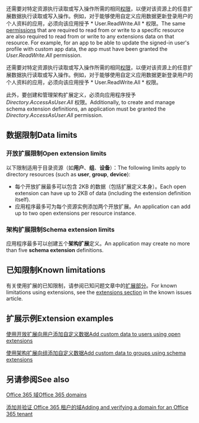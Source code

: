 <span data-ttu-id="64655-p116">还需要对特定资源执行读取或写入操作所需的相同[权限](./permissions_reference.md)，以便对该资源上的任意扩展数据执行读取或写入操作。例如，对于能够使用自定义应用数据更新登录用户的个人资料的应用，必须向该应用授予 * User.ReadWrite.All * 权限。</span><span class="sxs-lookup"><span data-stu-id="64655-p116">The same [permissions](./permissions_reference.md) that are required to read from or write to a specific resource are also required to read from or write to any extensions data on that resource.  For example, for an app to be able to update the signed-in user's profile with custom app data, the app must have been granted the *User.ReadWrite.All* permission.</span></span>

还需要对特定资源执行读取或写入操作所需的相同[权限](./permissions_reference.md)，以便对该资源上的任意扩展数据执行读取或写入操作。例如，对于能够使用自定义应用数据更新登录用户的个人资料的应用，必须向该应用授予 * User.ReadWrite.All * 权限。

<span data-ttu-id="64655-229">此外，要创建和管理架构扩展定义，必须向应用程序授予 *Directory.AccessAsUser.All* 权限。</span><span class="sxs-lookup"><span data-stu-id="64655-229">Additionally, to create and manage schema extension definitions, an application must be granted the *Directory.AccessAsUser.All* permission.</span></span>

## <a name="data-limits"></a><span data-ttu-id="64655-230">数据限制</span><span class="sxs-lookup"><span data-stu-id="64655-230">Data limits</span></span>

### <a name="open-extension-limits"></a><span data-ttu-id="64655-231">开放扩展限制</span><span class="sxs-lookup"><span data-stu-id="64655-231">Open extension limits</span></span>
<span data-ttu-id="64655-232">以下限制适用于目录资源（如**用户**、**组**、**设备**）：</span><span class="sxs-lookup"><span data-stu-id="64655-232">The following limits apply to directory resources (such as **user**, **group**, **device**):</span></span>

- <span data-ttu-id="64655-233">每个开放扩展最多可以包含 2KB 的数据（包括扩展定义本身）。</span><span class="sxs-lookup"><span data-stu-id="64655-233">Each open extension can have up to 2KB of data (including the extension definition itself).</span></span>
- <span data-ttu-id="64655-234">应用程序最多可为每个资源实例添加两个开放扩展。</span><span class="sxs-lookup"><span data-stu-id="64655-234">An application can add up to two open extensions per resource instance.</span></span>

### <a name="schema-extension-limits"></a><span data-ttu-id="64655-235">架构扩展限制</span><span class="sxs-lookup"><span data-stu-id="64655-235">Schema extension limits</span></span>
<span data-ttu-id="64655-236">应用程序最多可以创建五个**架构扩展**定义。</span><span class="sxs-lookup"><span data-stu-id="64655-236">An application may create no more than five **schema extension** definitions.</span></span>

## <a name="known-limitations"></a><span data-ttu-id="64655-237">已知限制</span><span class="sxs-lookup"><span data-stu-id="64655-237">Known limitations</span></span>

<span data-ttu-id="64655-238">有关使用扩展的已知限制，请参阅已知问题文章中的[扩展部分](known_issues.md#extensions)。</span><span class="sxs-lookup"><span data-stu-id="64655-238">For known limitations using extensions, see the [extensions section](known_issues.md#extensions) in the known issues article.</span></span>

## <a name="extension-examples"></a><span data-ttu-id="64655-239">扩展示例</span><span class="sxs-lookup"><span data-stu-id="64655-239">Extension examples</span></span>

[<span data-ttu-id="64655-240">使用开放扩展向用户添加自定义数据</span><span class="sxs-lookup"><span data-stu-id="64655-240">Add custom data to users using open extensions</span></span>](extensibility_open_users.md)

[<span data-ttu-id="64655-241">使用架构扩展向组添加自定义数据</span><span class="sxs-lookup"><span data-stu-id="64655-241">Add custom data to groups using schema extensions</span></span>](extensibility_schema_groups.md)

## <a name="see-also"></a><span data-ttu-id="64655-242">另请参阅</span><span class="sxs-lookup"><span data-stu-id="64655-242">See also</span></span>

[<span data-ttu-id="64655-243">Office 365 域</span><span class="sxs-lookup"><span data-stu-id="64655-243">Office 365 domains</span></span>](https://technet.microsoft.com/en-us/library/office-365-domains.aspx)

[<span data-ttu-id="64655-244">添加并验证 Office 365 租户的域</span><span class="sxs-lookup"><span data-stu-id="64655-244">Adding and verifying a domain for an Office 365 tenant</span></span>](http://office365support.ca/adding-and-verifying-a-domain-for-the-new-office-365/)
